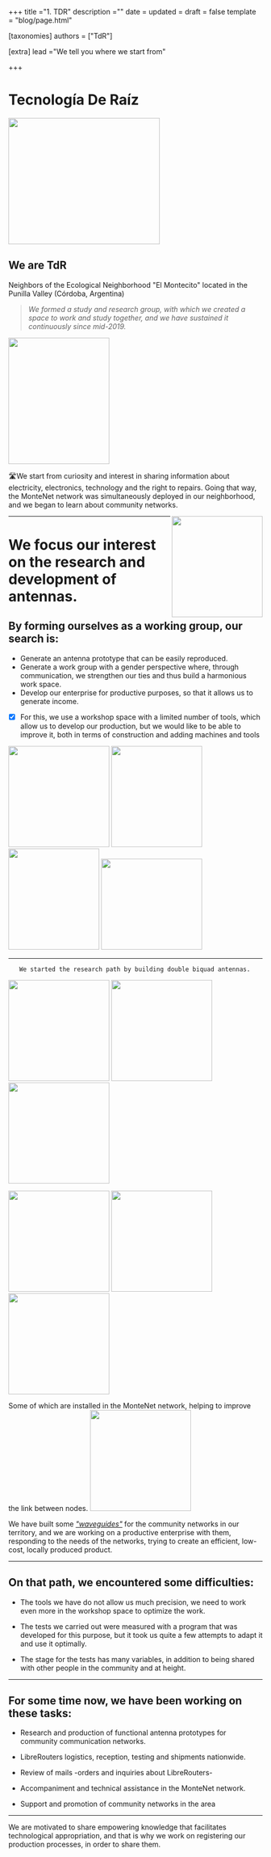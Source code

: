 +++
title ="1. TDR"
description =""
date = 
updated = 
draft = false
template = "blog/page.html"

[taxonomies]
authors = ["TdR"]

[extra]
lead ="We tell you where we start from"

+++

#  **Tecnología De Raíz**
<img src="https://i.imgur.com/GyKBlpb.jpg" align=center width="300" height="250">

## We are **TdR** 
   Neighbors of the Ecological Neighborhood "El Montecito" located in the Punilla Valley (Córdoba, Argentina)

> *We formed a study and research group, with which we created a space to work and study together, and we have sustained it continuously since mid-2019.* 
 
 <img src="https://i.imgur.com/lLrzTjU.jpg" width="200" height="250">





🛣️We start from curiosity and interest in sharing information about electricity, electronics, technology and the right to repairs. Going that way, the MonteNet network was simultaneously deployed in our neighborhood, and we began to learn about community networks.

<img src="https://i.imgur.com/kKUC4GT.jpg" align=right width="180" height="200">


---

# We focus our interest on the research and development of antennas.

## By forming ourselves as a working group, our search is:
* Generate an antenna prototype that can be easily reproduced.
* Generate a work group with a gender perspective where, through communication, we strengthen our ties and thus build a harmonious work space.
* Develop our enterprise for productive purposes, so that it allows us to generate income.



- [x] For this, we use a workshop space with a limited number of tools, which allow us to develop our production, but we would like to be able to improve it, both in terms of construction and adding machines and tools


<img src="https://i.imgur.com/ljebrYh.jpg" width=200 heingth=180> <img src="https://i.imgur.com/EsKhwjh.jpg" width="180" height="200"> <img src="https://i.imgur.com/iYsBOGX.jpg" width="180" height="200"> <img src="https://i.imgur.com/3yWspAI.jpg" width="200" height="180">

---
       We started the research path by building double biquad antennas.
<img src="https://i.imgur.com/vWV7acY.jpg" width=200 heingth=180> <img src="https://i.imgur.com/lvkdowg.jpg" width=200 heingth=180> <img src="https://i.imgur.com/NS17Tfq.jpg" width=200 heingth=180> 

<img src="https://i.imgur.com/xDR5DUN.jpg" width=200 heingth=180> <img src="https://i.imgur.com/pLAnDUg.jpg" width=200 heingth=180> <img src="https://i.imgur.com/13lidiH.jpg" width=200 heingth=180> 

Some of which are installed in the MonteNet network, helping to improve the link between nodes. 
<img src="https://i.imgur.com/ADAAuaG.jpg" width=200 heingth=180> 


We have built some [*"waveguides"*](https://tdr.libre.org.ar/paso-a-paso-sectorial/) for the community networks in our territory, and we are working on a productive enterprise with them, responding to the needs of the networks, trying to create an efficient, low-cost, locally produced product.








___

## On that path, we encountered some difficulties:

* The tools we have do not allow us much precision, we need to work even more in the workshop space to optimize the work.

 * The tests we carried out were measured with a program that was developed for this purpose, but it took us quite a few attempts to adapt it and use it optimally.
 
 * The stage for the tests has many variables, in addition to being shared with other people in the community and at height.






---

## For some time now, we have been working on these tasks:

* Research and production of functional antenna prototypes for community communication networks.

* LibreRouters logistics, reception, testing and shipments nationwide.

*  Review of mails -orders and inquiries about LibreRouters-

* Accompaniment and technical assistance in the MonteNet network.

* Support and promotion of community networks in the area



---
We are motivated to share empowering knowledge that facilitates technological appropriation, and that is why we work on registering our production processes, in order to share them.

